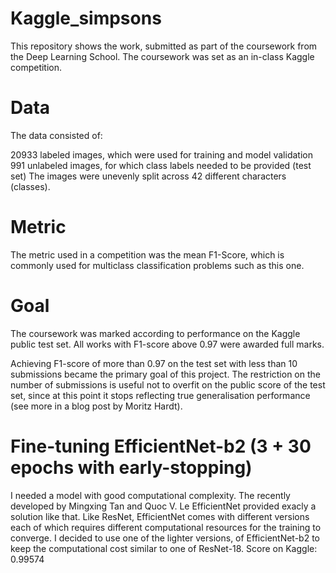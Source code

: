 # Kaggle_simpsons
This repository shows the work, submitted as part of the coursework from the Deep Learning School. The coursework was set as an in-class Kaggle competition. 


# Data
The data consisted of:

20933 labeled images, which were used for training and model validation
991 unlabeled images, for which class labels needed to be provided (test set)
The images were unevenly split across 42 different characters (classes).

# Metric
The metric used in a competition was the mean F1-Score, which is commonly used for multiclass classification problems such as this one.

# Goal
The coursework was marked according to performance on the Kaggle public test set. All works with F1-score above 0.97 were awarded full marks.

Achieving F1-score of more than 0.97 on the test set with less than 10 submissions became the primary goal of this project. The restriction on the number of submissions is useful not to overfit on the public score of the test set, since at this point it stops reflecting true generalisation performance (see more in a blog post by Moritz Hardt).

# Fine-tuning EfficientNet-b2 (3 + 30 epochs with early-stopping)
I needed a model with good computational complexity. The recently developed by Mingxing Tan and Quoc V. Le EfficientNet provided exacly a solution like that. Like ResNet, EfficientNet comes with different versions each of which requires different computational resources for the training to converge. I decided to use one of the lighter versions, of EfficientNet-b2 to keep the computational cost similar to one of ResNet-18.
Score on Kaggle: 0.99574
